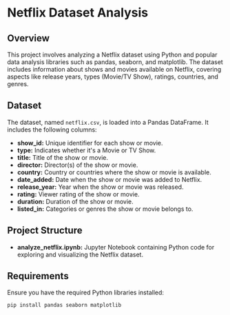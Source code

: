 # Netflix Dataset Analysis

## Overview

This project involves analyzing a Netflix dataset using Python and popular data analysis libraries such as pandas, seaborn, and matplotlib. The dataset includes information about shows and movies available on Netflix, covering aspects like release years, types (Movie/TV Show), ratings, countries, and genres.

## Dataset

The dataset, named `netflix.csv`, is loaded into a Pandas DataFrame. It includes the following columns:

- **show_id:** Unique identifier for each show or movie.
- **type:** Indicates whether it's a Movie or TV Show.
- **title:** Title of the show or movie.
- **director:** Director(s) of the show or movie.
- **country:** Country or countries where the show or movie is available.
- **date_added:** Date when the show or movie was added to Netflix.
- **release_year:** Year when the show or movie was released.
- **rating:** Viewer rating of the show or movie.
- **duration:** Duration of the show or movie.
- **listed_in:** Categories or genres the show or movie belongs to.

## Project Structure

- **analyze_netflix.ipynb:** Jupyter Notebook containing Python code for exploring and visualizing the Netflix dataset.

## Requirements

Ensure you have the required Python libraries installed:

```bash
pip install pandas seaborn matplotlib
